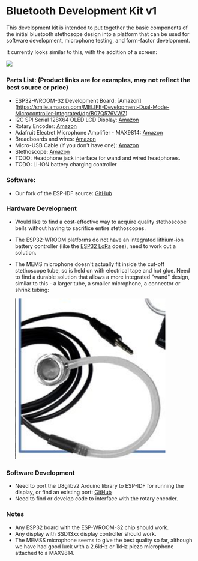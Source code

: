 # Bluetooth Development Kit v1 #

This development kit is intended to put together the basic components of the initial bluetooth stethosope design into a platform that can be used for software development, microphone testing, and form-factor development.

It currently looks similar to this, with the addition of a screen:

<img src="/docs/devkit/images/devkit_breadboard.jpg" data-canonical-src="/docs/devkit/images/devkit_breadboard.jpg" width="400">

### Parts List:   (Product links are for examples, may not reflect the best source or price) ###
  - ESP32-WROOM-32 Development Board:  [Amazon] (https://smile.amazon.com/MELIFE-Development-Dual-Mode-Microcontroller-Integrated/dp/B07Q576VWZ)
  - I2C SPI Serial 128X64 OLED LCD Display:  [Amazon](https://smile.amazon.com/gp/product/B06XRBTBTB/)
  - Rotary Encoder:  [Amazon](https://smile.amazon.com/gp/product/B07R456WJ9/)
  - Adafruit Electret Microphone Amplifier - MAX9814:  [Amazon](https://smile.amazon.com/gp/product/B00SLYAI9K)
  - Breadboards and wires:  [Amazon](https://smile.amazon.com/Standard-Jumper-Solderless-Prototype-Breadboard/dp/B07H7V1X7Y)
  - Micro-USB Cable (if you don't have one):  [Amazon](https://smile.amazon.com/eTECH-Collection-MicroUSB-Cable-Motorola/dp/B07GH7Y4N8)
  - Stethoscope:  [Amazon](https://smile.amazon.com/Ever-Ready-First-Aid-Stethoscope/dp/B008BTYQQG/)
  - TODO:  Headphone jack interface for wand and wired headphones.
  - TODO:  Li-ION battery charging controller

### Software:  ###
  - Our fork of the ESP-IDF source:  [GitHub](https://github.com/admiralmaggie/esp32_bt_escope)
  
### Hardware Development ###
  - Would like to find a cost-effective way to acquire quality stethoscope bells without having to sacrifice entire stethoscopes.
  - The ESP32-WROOM platforms do not have an integrated lithium-ion battery controller (like the [ESP32 LoRa](https://smile.amazon.com/gp/product/B0781CPHT1/) does), need to work out a solution.
  - The MEMS microphone doesn't actually fit inside the cut-off stethoscope tube, so is held on with electrical tape and hot glue.  Need to find a durable solution that allows a more integrated "wand" design, similar to this - a larger tube, a smaller microphone, a connector or shrink tubing:
  
    <img src="/docs/devkit/images/devkit_wand_concept_1.png" data-canonical-src="/docs/devkit/images/devkit_wand_concept_1.png" width="400">

### Software Development ###
  - Need to port the U8glibv2 Arduino library to ESP-IDF for running the display, or find an existing port:  [GitHub](https://github.com/olikraus/u8g2)
  - Need to find or develop code to interface with the rotary encoder.

### Notes ###
  - Any ESP32 board with the ESP-WROOM-32 chip should work.
  - Any display with SSD13xx display controller should work.
  - The MEMSS microphone seems to give the best quality so far, although we have had good luck with a 2.6kHz or 1kHz piezo microphone attached to a MAX9814.
  